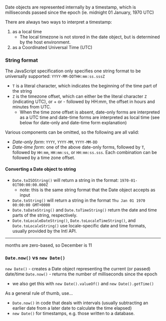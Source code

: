 
Date objects are represented internally by a timestamp, which is milliseconds passed since the epoch (ie. midnight 01 January, 1970 UTC)

There are always two ways to interpret a timestamp: 
1. as a local time 
    - The local timezone is not stored in the date object, but is determined by the host environment.
2. as a Coordinated Universal Time (UTC)

### String format
The JavaScript specification only specifies one string format to be universally supported: `YYYY-MM-DDTHH:mm:ss.sssZ` 
- `T` is a literal character, which indicates the beginning of the time part of the string
- `Z` is the timezone offset, which can either be the literal character `Z` (indicating UTC), or + or - followed by HH:mm, the offset in hours and minutes from UTC.
    - When the time zone offset is absent, date-only forms are interpreted as a UTC time and date-time forms are interpreted as local time (see below for date-only and date-time form explanation)

Various components can be omitted, so the following are all valid:
- *Date-only form*: `YYYY`, `YYYY-MM`, `YYYY-MM-DD`
- *Date-time form*: one of the above date-only forms, followed by `T`, followed by `HH:mm`, `HH:mm:ss`, or `HH:mm:ss.sss`. Each combination can be followed by a time zone offset.

#### Converting a Date object to string
- `Date.toISOString()` will return a string in the format: `1970-01-01T00:00:00.000Z` 
    - note: this is the same string format that the Date object accepts as input
- `Date.toString()` will return a string in the format `Thu Jan 01 1970 00:00:00 GMT+0000`
- `Date.toDateString()` and `Date.toTimeString()` return the date and time parts of the string, respectively.
- `Date.toLocaleDateString()`, `Date.toLocaleTimeString()`, and `Date.toLocaleString()` use locale-specific date and time formats, usually provided by the Intl API.

* * *

months are zero-based, so December is 11

### `Date.now()` vs `new Date()`
`new Date()` - creates a Date object representing the current (or passed) date/time
`Date.now()` - returns the number of milliseconds since the epoch 
- we also get this with `new Date().valueOf()` and `new Date().getTime()`

As a general rule of thumb, use... 
- `Date.now()` in code that deals with intervals (usually subtracting an earlier date from a later date to calculate the time elapsed) 
- `new Date()` for timestamps, e.g. those written to a database.
